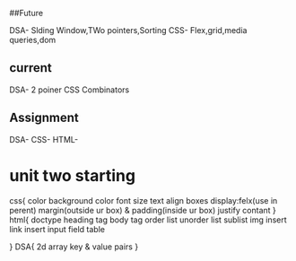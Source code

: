 ##Future

DSA- Slding Window,TWo pointers,Sorting
CSS- Flex,grid,media queries,dom

## current 

DSA- 2 poiner
CSS Combinators


## Assignment


DSA-
CSS-
HTML-



# unit two starting 

css{
	color
	background color
	font size
	text align
	boxes
	display:felx(use in perent)
	margin(outside ur box) & padding(inside ur box)
	justify contant	
}
html{
	doctype
	heading tag
	body tag
	order list 
	unorder list
	sublist
	img insert
	link insert
	input field
	table
	
}
DSA{
    2d array
    key & value pairs
}
              

              
